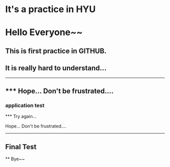 
# It's a practice in HYU

# Hello Everyone~~
## This is first practice in GITHUB.
## It is really hard to understand...
--------------------------------------
*** Hope... Don't be frustrated....
--------------------------------------
### application test

*** Try again...

 Hope... Don't be frustrated....

--------------------------------------

## Final Test

** Bye~~


